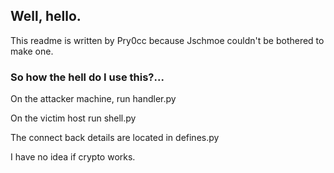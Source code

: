 ## Well, hello.

This readme is written by Pry0cc because Jschmoe couldn't be bothered to make one.

### So how the hell do I use this?...

On the attacker machine, run handler.py

On the victim host run shell.py

The connect back details are located in defines.py

I have no idea if crypto works.
